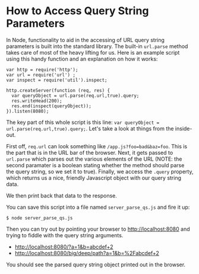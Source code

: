 # How to Access Query String Parameters

In Node, functionality to aid in the accessing of URL query string parameters is built into the standard library. The built-in `url.parse` method takes care of most of the heavy lifting for us.  Here is an example script using this handy function and an explanation on how it works:

    var http = require('http');
	var url = require('url') ;
	var inspect = require('util').inspect;

	http.createServer(function (req, res) {
	  var queryObject = url.parse(req.url,true).query;
	  res.writeHead(200);
	  res.end(inspect(queryObject));
	}).listen(8080);

The key part of this whole script is this line: `var queryObject = url.parse(req.url,true).query;`. Let's take a look at things from the inside-out.  

First off, `req.url` can look something like `/app.js?foo=bad&baz=foo`. This is the part that is in the URL bar of the browser. Next, it gets passed to `url.parse` which parses out the various elements of the URL (NOTE: the second paramater is a boolean stating whether the method should parse the query string, so we set it to true). Finally, we access the `.query` property, which returns us a nice, friendly Javascript object with our query string data.

We then print back that data to the response.

You can save this script into a file named `server_parse_qs.js` and fire it up:

    $ node server_parse_qs.js

Then you can try out by pointing your browser to [http://localhost:8080](http://localhost:8080) and trying to fiddle with the query string arguments.

* [http://localhost:8080/?a=1&b=abcdef+2](http://localhost:8080/?a=1&b=abcdef+2)
* [http://localhost:8080/big/deep/path?a=1&b=%2Fabcdef+2](http://localhost:8080/big/deep/path?a=1&b=%2Fabcdef+2)

You should see the parsed query string object printed out in the browser.